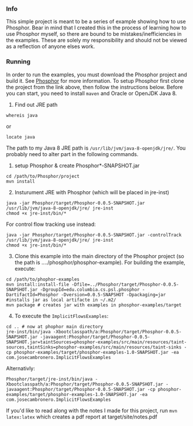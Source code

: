 ### Info
This simple project is meant to be a series of example showing how to use
Phosphor. Bear in mind that I created this in the process of learning
how to use Phosphor myself, so there are bound to be mistakes/inefficiencies in the examples.
These are solely my responsibility and should not be viewed as a reflection of anyone elses work.


### Running
In order to run the examples, you must download the Phosphor project and build it.
See [Phosphor](https://github.com/gmu-swe/phosphor) for more information. 
To setup Phosphor first clone the project from the link above, then follow the instructions below. 
Before you can start, you need to install `maven` and Oracle or OpenJDK Java 8. 

1. Find out JRE path
```
whereis java
```
or 
```
locate java
```
The path to my Java 8 JRE path is `/usr/lib/jvm/java-8-openjdk/jre/`. You probably need to alter part in the following commands.

1. setup Phosphor & create Phosphor*-SNAPSHOT.jar

```
cd /path/to/Phosphor/project
mvn install 
```

2. Insturument JRE with Phosphor (which will be placed in jre-inst)

```
java -jar Phosphor/target/Phosphor-0.0.5-SNAPSHOT.jar /usr/lib/jvm/java-8-openjdk/jre/ jre-inst
chmod +x jre-inst/bin/*
```       
For control flow tracking use instead:
```       
java -jar Phosphor/target/Phosphor-0.0.5-SNAPSHOT.jar -controlTrack /usr/lib/jvm/java-8-openjdk/jre/ jre-inst
chmod +x jre-inst/bin/*
```        

3. Clone this example into the main directory of the Phosphor project (so the path is  ..../phosphor/phosphor-example). For building the example, execute:
```
cd /path/to/phophor-examples
mvn install:install-file -Dfile=../Phosphor/target/Phosphor-0.0.5-SNAPSHOT.jar -DgroupId=edu.columbia.cs.psl.phosphor -DartifactId=Phosphor -Dversion=0.0.5-SNAPSHOT -Dpackaging=jar #installs jar as local artifacte in ~/.m2/
mvn package # creates jar with examples in phosphor-examples/target
```


4. To execute the `ImplicitFlowsExamples`: 
```
cd .. # now at phophor main directory
jre-inst/bin/java -Xbootclasspath/a:Phosphor/target/Phosphor-0.0.5-SNAPSHOT.jar -javaagent:Phosphor/target/Phosphor-0.0.5-SNAPSHOT.jar=taintSources=phosphor-examples/src/main/resources/taint-sources,taintSinks=phosphor-examples/src/main/resources/taint-sinks -cp phosphor-examples/target/phosphor-examples-1.0-SNAPSHOT.jar -ea com.josecambronero.ImplicitFlowsExamples 
```
Alternativly:
```
Phosphor/target/jre-inst/bin/java -Xbootclasspath/a:Phosphor/target/Phosphor-0.0.5-SNAPSHOT.jar -javaagent:Phosphor/target/Phosphor-0.0.5-SNAPSHOT.jar -cp phosphor-examples/target/phosphor-examples-1.0-SNAPSHOT.jar -ea com.josecambronero.ImplicitFlowsExamples
```



If you'd like to read along with the notes I made for this project, run
`mvn latex:latex` which creates a pdf report at target/site/notes.pdf
